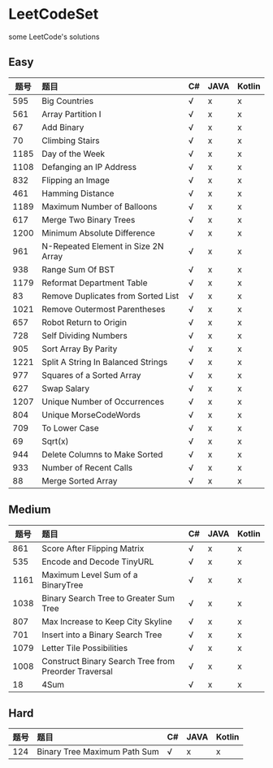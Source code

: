 # LeetCodeSet
some LeetCode's solutions 


## Easy
题号|题目|C#|JAVA|Kotlin
--|:--|:--|:--|:--
595|Big Countries|√|x|x
561|Array Partition I |√|x|x
67|Add Binary |√|x|x
70|Climbing Stairs|√|x|x
1185|Day of the Week |√|x|x
1108|Defanging an IP Address|√|x|x
832|Flipping an Image|√|x|x
461|Hamming Distance|√|x|x
1189|Maximum Number of Balloons|√|x|x
617|Merge Two Binary Trees|√|x|x
1200|Minimum Absolute Difference|√|x|x
961|N-Repeated Element in Size 2N Array|√|x|x
938|Range Sum Of BST|√|x|x
1179|Reformat Department Table|√|x|x
83|Remove Duplicates from Sorted List|√|x|x
1021|Remove Outermost Parentheses|√|x|x
657|Robot Return to Origin|√|x|x
728|Self Dividing Numbers|√|x|x
905|Sort Array By Parity|√|x|x
1221|Split A String In Balanced Strings|√|x|x
977|Squares of a Sorted Array|√|x|x
627|Swap Salary|√|x|x
1207|Unique Number of Occurrences|√|x|x
804|Unique MorseCodeWords|√|x|x
709|To Lower Case  |√|x|x
69|Sqrt(x)   |√|x|x
944|Delete Columns to Make Sorted|√|x|x
933|Number of Recent Calls|√|x|x
88|Merge Sorted Array|√|x|x
## Medium
题号|题目|C#|JAVA|Kotlin
--|:--|:--|:--|:--
861|Score After Flipping Matrix|√|x|x
535|Encode and Decode TinyURL|√|x|x
1161|Maximum Level Sum of a BinaryTree|√|x|x
1038|Binary Search Tree to Greater Sum Tree|√|x|x
807|Max Increase to Keep City Skyline |√|x|x
701|Insert into a Binary Search Tree |√|x|x
1079|Letter Tile Possibilities|√|x|x
1008|Construct Binary Search Tree from Preorder Traversal|√|x|x
18|4Sum|√|x|x

## Hard
题号|题目|C#|JAVA|Kotlin
--|:--|:--|:--|:--
124|Binary Tree Maximum Path Sum|√|x|x
